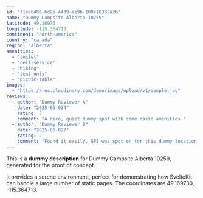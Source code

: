 ```yaml
---
id: "f1eab486-6d9a-4439-ae9b-109e10332a2b"
name: "Dummy Campsite Alberta 10259"
latitude: 49.16973
longitude: -115.364713
continent: "north-america"
country: "canada"
region: "alberta"
amenities:
  - "toilet"
  - "cell-service"
  - "hiking"
  - "tent-only"
  - "picnic-table"
images:
  - "https://res.cloudinary.com/demo/image/upload/v1/sample.jpg"
reviews:
  - author: "Dummy Reviewer A"
    date: "2025-03-024"
    rating: 5
    comment: "A nice, quiet dummy spot with some basic amenities."
  - author: "Dummy Reviewer B"
    date: "2025-06-027"
    rating: 2
    comment: "Found it easily. GPS was spot on for this dummy location."
---
```


This is a **dummy description** for Dummy Campsite Alberta 10259, generated for the proof of concept.

It provides a serene environment, perfect for demonstrating how SvelteKit can handle a large number of static pages. The coordinates are 49.169730, -115.364713.
